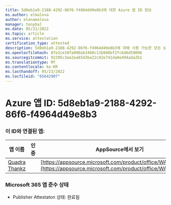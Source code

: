 ```yaml
---
title: 5d8eb1a9-2188-4292-86f6-f4964d49e8b3에 대한 Azure 앱 ID 정보
ms.author: elmalova
author: elenamalova
manager: tonybal
ms.date: 05/21/2022
ms.topic: article
ms.service: attestation
certification_type: attested
description: 5d8eb1a9-2188-4292-86f6-f4964d49e8b3에 대해 사용 가능한 모든 보안 및 규정 준수 정보입니다.
ms.openlocfilehash: 8fe2ce10fa090ab3460c13b9d6bf2fc646d59096
ms.sourcegitcommit: 92295c3ae2ea6543be22c92e741da0e494ada2b1
ms.translationtype: MT
ms.contentlocale: ko-KR
ms.lasthandoff: 05/23/2022
ms.locfileid: "65642907"
---
```

# <a name="azure-app-id-5d8eb1a9-2188-4292-86f6-f4964d49e8b3"></a>Azure 앱 ID: 5d8eb1a9-2188-4292-86f6-f4964d49e8b3


### <a name="apps-associated-with-this-id"></a>이 ID와 연결된 앱:
| **앱 이름** | **인증** | **AppSource에서 보기** |
|--------------|---------------|-----------------------|
| [Quadra Thankz](../forward/WA200003671.md) |  | [https://appsource.microsoft.com/product/office/WA200003671](https://appsource.microsoft.com/product/office/WA200003671) |

### <a name="microsoft-365-app-compliance-status"></a>Microsoft 365 앱 준수 상태
- Publisher Attestaton 상태: 완료됨
